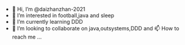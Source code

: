 - 👋 Hi, I’m @daizhanzhan-2021
- 👀 I’m interested in football,java and sleep
- 🌱 I’m currently learning DDD
- 💞️ I’m looking to collaborate on java,outsystems,DDD and 
📫 How to reach me ...

<!---
daizhanzhan-2021/daizhanzhan-2021 is a ✨ special ✨ repository because its `README.md` (this file) appears on your GitHub profile.
You can click the Preview link to take a look at your changes.
--->
